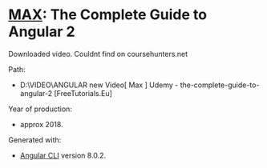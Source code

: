 # [MAX](https://www.youtube.com/channel/UCSJbGtTlrDami-tDGPUV9-w): The Complete Guide to Angular 2

Downloaded video. Couldnt find on coursehunters.net

Path: 
- D:\VIDEO\ANGULAR new Video\[ Max ] Udemy - the-complete-guide-to-angular-2 [FreeTutorials.Eu]

Year of production:
 - approx 2018.

Generated with:
- [Angular CLI](https://github.com/angular/angular-cli) version 8.0.2.

